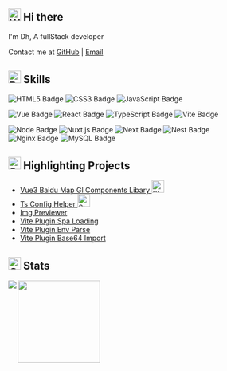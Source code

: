 ##  <img src="https://raw.githubusercontent.com/Tarikul-Islam-Anik/Animated-Fluent-Emojis/master/Emojis/Hand%20gestures/Waving%20Hand.png" alt="Waving Hand" width="25" height="25" /> Hi there

I'm Dh, A fullStack developer

Contact me at [GitHub](https://github.com/yue1123) | [Email](mailto:2572468699@qq.com)


## <img src="https://raw.githubusercontent.com/Tarikul-Islam-Anik/Animated-Fluent-Emojis/master/Emojis/Activities/Bullseye.png" alt="Bullseye" width="25" height="25" /> Skills
![HTML5 Badge](https://img.shields.io/badge/HTML5-%23E34F26?style=flat-square&logo=html5&logoColor=%23fff&label=%E2%86%92&labelColor=%236d6d6d&color=%23E34F26)
![CSS3 Badge](https://img.shields.io/badge/CSS3-%231572B6?style=flat-square&logo=css3&logoColor=%23fff&label=%E2%86%92&labelColor=%236d6d6d&color=%231572B6)
![JavaScript Badge](https://img.shields.io/badge/-JavaScript-%233fb27f?style=flat-square&logo=javascript&logoColor=%23F7DF1E&label=%E2%86%92&labelColor=%236d6d6d&color=%23F7DF1E)

![Vue Badge](https://img.shields.io/badge/Vue.js-%234FC08D?style=flat-square&logo=vuedotjs&label=%E2%86%92&labelColor=%236d6d6d&color=%234FC08D)
![React Badge](https://img.shields.io/badge/React.js-%233178C6?style=flat-square&logo=react&label=%E2%86%92&labelColor=%236d6d6d&color=%2361DAFB)
![TypeScript Badge](https://img.shields.io/badge/-TypeScript-%233178C6?style=flat-square&logo=typescript&label=%E2%86%92&labelColor=%236d6d6d)
![Vite Badge](https://img.shields.io/badge/Vite-%23646CFF?style=flat-square&logo=vite&logoColor=%23fff&label=%E2%86%92&labelColor=%236d6d6d&color=%23646CFF)

![Node Badge](https://img.shields.io/badge/Node.js-%23339933?style=flat-square&logo=nodedotjs&logoColor=%23fff&label=%E2%86%92&labelColor=%236d6d6d&color=%23339933)
![Nuxt.js Badge](https://img.shields.io/badge/Nuxt.js-%2300DC82?style=flat-square&logo=nuxtdotjs&logoColor=%23fff&label=%E2%86%92&labelColor=%236d6d6d&color=%2300DC82)
![Next Badge](https://img.shields.io/badge/Next.js-%23000000?style=flat-square&logo=nextdotjs&logoColor=%23fff&label=%E2%86%92&labelColor=%236d6d6d&color=%23000000)
![Nest Badge](https://img.shields.io/badge/Nest.js-%23E0234E?style=flat-square&logo=nestjs&logoColor=%23fff&label=%E2%86%92&labelColor=%236d6d6d&color=%23E0234E)
![Nginx Badge](https://img.shields.io/badge/Nginx-%23009639?style=flat-square&logo=nginx&logoColor=%23fff&label=%E2%86%92&labelColor=%236d6d6d&color=%23009639)
![MySQL Badge](https://img.shields.io/badge/MySQL-%234479A1?style=flat-square&logo=mysql&logoColor=%23fff&label=%E2%86%92&labelColor=%236d6d6d&color=%234479A1)

## <img src="https://raw.githubusercontent.com/Tarikul-Islam-Anik/Animated-Fluent-Emojis/master/Emojis/Activities/Sparkles.png" alt="Sparkles" width="25" height="25" /> Highlighting Projects 
- [Vue3 Baidu Map Gl Components Libary <img src="https://raw.githubusercontent.com/Tarikul-Islam-Anik/Animated-Fluent-Emojis/master/Emojis/Travel%20and%20places/Star.png" alt="Star" width="25" height="25" />](https://github.com/yue1123/vue3-baidu-map-gl)
- [Ts Config Helper <img src="https://raw.githubusercontent.com/Tarikul-Islam-Anik/Animated-Fluent-Emojis/master/Emojis/Travel%20and%20places/Star.png" alt="Star" width="25" height="25" />](https://github.com/yue1123/ts-config-helper)
- [Img Previewer](https://github.com/yue1123/img-previewer)
- [Vite Plugin Spa Loading](https://github.com/yue1123/vite-plugin-spa-loading)
- [Vite Plugin Env Parse](https://github.com/yue1123/vite-plugin-env-parse)
- [Vite Plugin Base64 Import](https://github.com/yue1123/vite-plugin-base64-import)

## <img src="https://raw.githubusercontent.com/Tarikul-Islam-Anik/Animated-Fluent-Emojis/master/Emojis/Animals/Cat.png" alt="Cat" width="25" height="25" /> Stats

<span>
  <img align="left" src="https://github-readme-stats.vercel.app/api/top-langs/?username=anuraghazra&layout=compact&theme=gotham&hide=glsl" />
</span>

<span>
  <img height="165" align="bottom" src="https://github-readme-stats.vercel.app/api?username=yue1123&show_icons=true&theme=gotham" />
</span>
